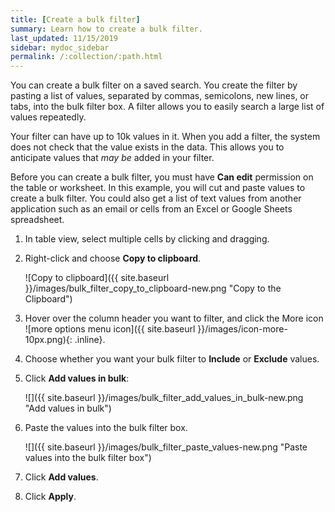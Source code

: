 ```yaml
---
title: [Create a bulk filter]
summary: Learn how to create a bulk filter.
last_updated: 11/15/2019
sidebar: mydoc_sidebar
permalink: /:collection/:path.html
---
```

You can create a bulk filter on a saved search. You create the filter by
pasting a list of values, separated by commas, semicolons, new lines, or tabs,
into the bulk filter box. A filter allows you to easily search a large list of
values repeatedly.

Your filter can have up to 10k values in it. When you add a filter, the system
does not check that the value exists in the data. This allows you to anticipate
values that _may be_ added in your filter.

Before you can create a bulk filter, you must have **Can edit** permission on
the table or worksheet. In this example, you will cut and paste values to create
a bulk filter. You could also get a list of text values from another
application such as an email or cells from an Excel or Google Sheets
spreadsheet.

1. In table view, select multiple cells by clicking and dragging.
2. Right-click and choose **Copy to clipboard**.

     ![Copy to clipboard]({{ site.baseurl }}/images/bulk_filter_copy_to_clipboard-new.png "Copy to the Clipboard")

3. Hover over the column header you want to filter, and click the More icon ![more options menu icon]({{ site.baseurl }}/images/icon-more-10px.png){: .inline}.

4. Choose whether you want your bulk filter to **Include** or **Exclude** values.

5. Click **Add values in bulk**:

     ![]({{ site.baseurl }}/images/bulk_filter_add_values_in_bulk-new.png "Add values in bulk")

6. Paste the values into the bulk filter box.

     ![]({{ site.baseurl }}/images/bulk_filter_paste_values-new.png "Paste values into the bulk filter box")

7. Click **Add values**.

7. Click **Apply**.
